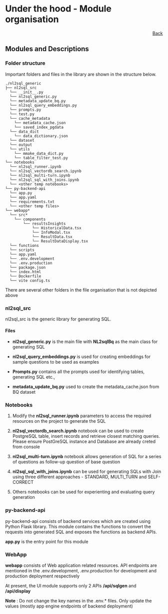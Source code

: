 # Under the hood - Module organisation
<div style="text-align: right">

[Back](README.md)
</div>

## Modules and Descriptions

### Folder structure

Important folders and files in the library are shown in the structure below.  
```
./nl2sql_generic
├── nl2sql_src
  └── __init__.py
  └── nl2sql_generic.py
  └── metadata_update_bq.py
  └── nl2sql_query_embeddings.py
  └── prompts.py
  └── test.py
  └── cache_metadata
    └── metadata_cache.json
    └── saved_index_pgdata
  └── data_dict
    └── data_dictionary.json
  └── dataset
  └── output
  └── utils
    └── mmake_data_dict.py
    └── table_filter_test.py
└── notebooks
  └── nl2sql_runner.ipynb
  └── nl2sql_vectordb_search.ipynb
  └── nl2sql_multi-turn.ipynb
  └── nl2sql_sql_with_joins.ipynb
  └── <other temp notebooks>
└── py-backend-api
  └── app.py
  └── app.yaml
  └── requirements.txt
  └── <other temp files>
└── webapp*
  └── src*
    └── components
        └── resultsInsights
            └── HistoricalData.tsx
            └── InfoModal.tsx
            └── ResultData.tsx
            └── ResultDataDisplay.tsx
  └── functions
  └── scripts
  └── app.yaml
  └── .env.development
  └── .env.production
  └── package.json
  └── index.html
  └── Dockerfile
  └── vite config.ts

```
There are several other folders in the file organisation that is not depicted above 


### nl2sql_src

nl2sql_src is the generic library for generating SQL. 

#### Files

* **nl2sql_generic.py** is the main file with **NL2sqlBq** as the main class for generating SQL

* **nl2sql_query_embeddings.py** is used for creating embeddings for sample questions to be used as examples

* **Prompts.py** contains all the prompts used for identifying tables, generating SQL etc.,

* **metadata_update_bq.py** used to create the metadata_cache.json from BQ dataset


### Notebooks
1. Modify the **nl2sql_runner.ipynb** parameters to access the required resources on the project to generate the SQL

2. **nl2sql_vectordb_search.ipynb** notebook can be used to create PostgreSQL table, insert records and retrieve closest matching queries.  Please ensure PostGreSQL instance and Database are already creted from console

3. **nl2sql_multi-turn.ipynb** notebook allows generation of SQL for a series of questions as follow-up question of base question

4. **nl2sql_sql_with_joins.ipynb** can be used for generating SQLs with Join using three different approaches - STANDARD, MULTI_TURN and SELF-CORRECT

5. Others notebooks can be used for experienting and evaluating query generation


### py-backend-api

py-backend-api consists of backend services which are created using Python Flask library. This module contains the functions to convert the requests into generated SQL and exposes the functions as backend APIs. 

**app.py** is the entry point for this module


### WebApp

**webapp** consists of Web application related resources.  API endpoints are mentioned in the .env.development, .env.production for development and production deployment respectively

At present, the UI module supports only 2 APIs **/api/sqlgen** and **/api/display**

**Note** : Do not change the key names in the .env.* files. Only update the values (mostly app engine endpoints of backend deployment)

